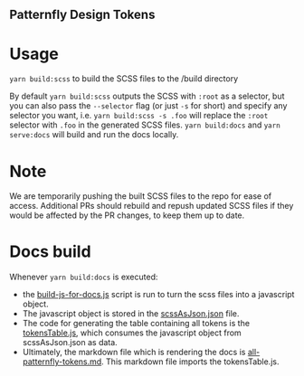 ## Patternfly Design Tokens

# Usage
`yarn build:scss` to build the SCSS files to the /build directory

By default `yarn build:scss` outputs the SCSS with `:root` as a selector, but you can also pass the `--selector` flag (or just `-s` for short) and specify any selector you want, i.e. `yarn build:scss -s .foo` will replace the `:root` selector with `.foo` in the generated SCSS files.
`yarn build:docs` and `yarn serve:docs` will build and run the docs locally.

# Note
We are temporarily pushing the built SCSS files to the repo for ease of access. Additional PRs should rebuild and repush updated SCSS files if they would be affected by the PR changes, to keep them up to date.

# Docs build

Whenever `yarn build:docs` is executed:
- the [build-js-for-docs.js](https://github.com/patternfly/design-tokens/blob/main/packages/module/build-js-for-docs.js) script is run to turn the scss files into a javascript object.
- The javascript object is stored in the [scssAsJson.json](https://github.com/patternfly/design-tokens/blob/main/packages/module/patternfly-docs/scssAsJson.json) file.
- The code for generating the table containing all tokens is the [tokensTable.js](https://github.com/patternfly/design-tokens/blob/main/packages/module/patternfly-docs/content/tokensTable.js), which consumes the javascript object from scssAsJson.json as data.
- Ultimately, the markdown file which is rendering the docs is [all-patternfly-tokens.md](https://github.com/patternfly/design-tokens/blob/main/packages/module/patternfly-docs/content/all-patternfly-tokens.md). This markdown file imports the tokensTable.js.

